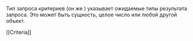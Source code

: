 Тип запроса критериев (он же <T>) указывает ожидаемые типы результата запроса. Это может быть сущность, целое число или любой другой объект.

[[Criteria]]